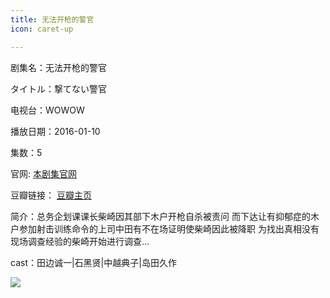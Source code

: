 ```yaml
---
title: 无法开枪的警官
icon: caret-up

---
```


剧集名：无法开枪的警官

タイトル：撃てない警官

电视台：WOWOW

播放日期：2016-01-10

集数：5

官网: [本剧集官网](https://www.wowow.co.jp/detail/107552)

豆瓣链接： [豆瓣主页](https://movie.douban.com/subject/26666946/)


简介：总务企划课课长柴崎因其部下木户开枪自杀被责问 而下达让有抑郁症的木户参加射击训练命令的上司中田有不在场证明使柴崎因此被降职 为找出真相没有现场调查经验的柴崎开始进行调查… ​​​

cast：田边诚一|石黑贤|中越典子|岛田久作

![](https://listpic.tsgsanjiao.com/2016/2016wfkqdjg.jpg)